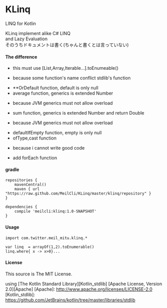 ﻿# KLinq
LINQ for Kotlin

KLinq implement alike C# LINQ  
and Lazy Evaluation  
そのうちドキュメントは書く(ちゃんと書くとは言っていない)

#### The difference 
- this must use [List,Array,Iterable...].toEnumeable()
 + because some function's name conflict stdlib's function
- **OrDefault function, default is only null
- average function, generics is extended Number
 + because JVM generics must not allow overload
- sum function, generics is extended Number and return Double
 + because JVM generics must not allow overload
- defaultIfEmpty function, empty is only null
- ofType,cast function
 + because i cannot write good code
- add forEach function

#### gradle
	repositories {
	    mavenCentral()
	    maven { url "https://raw.github.com/MeilCli/KLinq/master/klinq/repository" }
	}
	
	dependencies {
		compile 'meilcli:klinq:1.0-SNAPSHOT'
	}

#### Usage
	import com.twitter.meil_mitu.klinq.*
	
	var linq  = arrayOf(1,2).toEnumerable()
	linq.where{ x -> x>0}...

#### License

This source is The MIT License.

using [The Kotlin Standard Library][Kotlin_stdlib] [Apache License, Version 2.0][Apache]
[Apache]: http://www.apache.org/licenses/LICENSE-2.0
[Kotlin_stdlib]: https://github.com/JetBrains/kotlin/tree/master/libraries/stdlib
